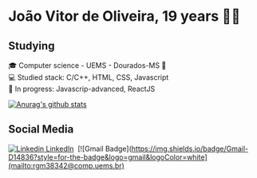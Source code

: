 

<!--
**joaovitorJS/joaovitorJS** is a ✨ _special_ ✨ repository because its `README.md` (this file) appears on your GitHub profile.

Here are some ideas to get you started:

- 🔭 I’m currently working on ...
- 🌱 I’m currently learning ...
- 👯 I’m looking to collaborate on ...
- 🤔 I’m looking for help with ...
- 💬 Ask me about ...
- 📫 How to reach me: ...
- 😄 Pronouns: ...
- ⚡ Fun fact: ...
-->

# João Vitor de Oliveira, 19 years 👨🏻

## Studying
 🎓 Computer science - UEMS - Dourados-MS :round_pushpin: <br>
 💻 Studied stack: C/C++, HTML, CSS, Javascript <br>
 🎯 In progress: Javascrip-advanced, ReactJS <br>

[![Anurag's github stats](https://github-readme-stats.vercel.app/api?username=Naereen&theme=blue-green)](https://github.com/anuraghazra/github-readme-stats)

## Social Media

[![Linkedin](https://img.shields.io/badge/linkedin%20-%230077B5.svg?&style=for-the-badge&logo=linkedin&logoColor=white) LinkedIn](https://www.linkedin.com/in/jo%C3%A3o-vitor-oliveira-85a886174/)&nbsp;
[![Gmail Badge](https://img.shields.io/badge/Gmail-D14836?style=for-the-badge&logo=gmail&logoColor=white](mailto:rgm38342@comp.uems.br)
